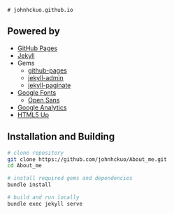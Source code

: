 



~~~~~~~~~~~~~~~~~~~~~~~~~~~~~~~~~~~~~~~~~~~~~~~~~~~~~~~~~~
# johnhckuo.github.io
~~~~~~~~~~~~~~~~~~~~~~~~~~~~~~~~~~~~~~~~~~~~~~~~~~~~~~~~~~

## Powered by

- [GitHub Pages](https://pages.github.com/)
- [Jekyll](https://jekyllrb.com/)
- Gems
  - [github-pages](https://rubygems.org/gems/github-pages)
  - [jekyll-admin](https://rubygems.org/gems/jekyll-admin)
  - [jekyll-paginate](https://rubygems.org/gems/jekyll-paginate)
- [Google Fonts](https://fonts.google.com/)
  - [Open Sans](https://fonts.google.com/specimen/Open+Sans)
- [Google Analytics](https://analytics.google.com/)
- [HTML5 Up](https://html5up.net/)

## Installation and Building

```bash
# clone repository
git clone https://github.com/johnhckuo/About_me.git
cd About_me

# install required gems and dependencies
bundle install

# build and run locally
bundle exec jekyll serve
```
